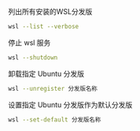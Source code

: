 列出所有安装的WSL分发版
```sh
wsl --list --verbose
```

停止 wsl 服务
```sh
wsl --shutdown
```

卸载指定 Ubuntu 分发版
```sh
wsl --unregister 分发版名称
```

设置指定 Ubuntu 分发版作为默认分发版
```sh
wsl --set-default 分发版名称
```
